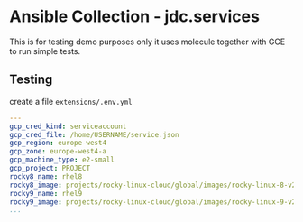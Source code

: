 # Ansible Collection - jdc.services

This is for testing demo purposes only it uses molecule together
with GCE to run simple tests.

## Testing

create a file ``extensions/.env.yml``

```yaml
---
gcp_cred_kind: serviceaccount
gcp_cred_file: /home/USERNAME/service.json
gcp_region: europe-west4
gcp_zone: europe-west4-a
gcp_machine_type: e2-small
gcp_project: PROJECT
rocky8_name: rhel8
rocky8_image: projects/rocky-linux-cloud/global/images/rocky-linux-8-v20241009
rocky9_name: rhel9
rocky9_image: projects/rocky-linux-cloud/global/images/rocky-linux-9-v20241009
...
```
